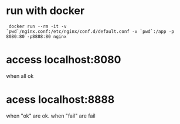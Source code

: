 

# run with docker

```
 docker run --rm -it -v `pwd`/nginx.conf:/etc/nginx/conf.d/default.conf -v `pwd`:/app -p 8080:80 -p8888:80 nginx
 ```


# access localhost:8080

when all ok

# acess localhost:8888

when "ok" are ok. when "fail" are fail

